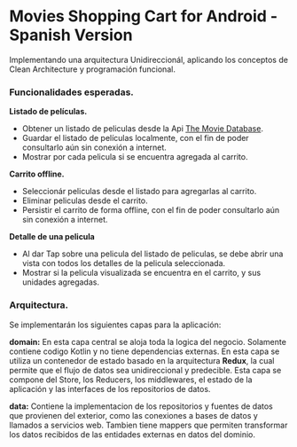 # Movies Shopping Cart for Android - Spanish Version

Implementando una arquitectura Unidireccionál, aplicando los conceptos de Clean Architecture y programación funcional.

### Funcionalidades esperadas.

**Listado de películas.**
  - Obtener un listado de peliculas desde la Api [The Movie Database](www.themoviedb.org).
  - Guardar el listado de películas localmente, con el fin de poder 
  consultarlo aún sin conexión a internet.
  - Mostrar por cada pelicula si se encuentra agregada al carrito.

**Carrito offline.**
  - Seleccionár peliculas desde el listado para agregarlas al carrito.
  - Eliminar peliculas desde el carrito.
  - Persistir el carrito de forma offline, con el fin de poder consultarlo 
  aún sin conexión a internet. 
  
**Detalle de una pelicula**
  - Al dar Tap sobre una pelicula del listado de peliculas, se debe abrir 
  una vista con todos los detalles de la pelicula seleccionada.
  - Mostrar si la pelicula visualizada se encuentra en el carrito, y sus 
  unidades agregadas.
  
### Arquitectura.  

Se implementarán los siguientes capas para la aplicación:

**domain:** En esta capa central se aloja toda la logica del negocio. 
Solamente contiene codigo Kotlin y no tiene dependencias externas. 
En esta capa se utiliza un contenedor de estado basado en la arquitectura **Redux**,
la cual permite que el flujo de datos sea unidireccional y predecible.
Esta capa se compone del Store, los Reducers, los middlewares, el estado de la aplicación y las interfaces de los repositorios de datos.

**data:** Contiene la implementacion de los repositorios y fuentes de datos 
que provienen del exterior, como las conexiones a bases de datos y 
llamados a servicios web. Tambien tiene mappers que permiten transformar 
los datos recibidos de las entidades externas en datos del dominio.  
